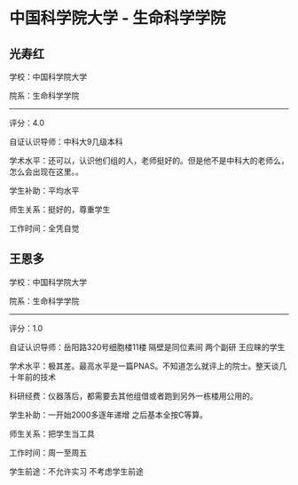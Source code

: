 # 中国科学院大学 - 生命科学学院

## 光寿红

学校：中国科学院大学

院系：生命科学学院

* * *

评分：4.0

自证认识导师：中科大9几级本科

学术水平：还可以，认识他们组的人，老师挺好的。但是他不是中科大的老师么，怎么会出现在这里。。

学生补助：平均水平

师生关系：挺好的，尊重学生

工作时间：全凭自觉

## 王恩多

学校：中国科学院大学

院系：生命科学学院

* * *

评分：1.0

自证认识导师：岳阳路320号细胞楼11楼 隔壁是同位素间 两个副研 王应睐的学生

学术水平：极其差。最高水平是一篇PNAS。不知道怎么就评上的院士。整天谈几十年前的技术

科研经费：仪器落后，都需要去其他组借或者跑到另外一栋楼用公用的。

学生补助：一开始2000多逐年递增 之后基本全按C等算。

师生关系：把学生当工具

工作时间：周一至周五

学生前途：不允许实习 不考虑学生前途
